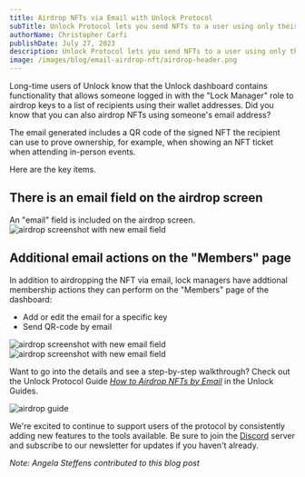 ```yaml
---
title: Airdrop NFTs via Email with Unlock Protocol
subTitle: Unlock Protocol lets you send NFTs to a user using only their email address
authorName: Christopher Carfi
publishDate: July 27, 2023
description: Unlock Protocol lets you send NFTs to a user using only their email address.
image: /images/blog/email-airdrop-nft/airdrop-header.png
---
```


Long-time users of Unlock know that the Unlock dashboard contains functionality that allows someone logged in with the "Lock Manager" role to airdrop keys to a list of recipients using their wallet addresses. Did you know that you can also airdrop NFTs using someone's email address?

The email generated includes a QR code of the signed NFT the recipient can use to prove ownership, for example, when showing an NFT ticket when attending in-person events.

Here are the key items.

## There is an email field on the airdrop screen

An "email" field is included on the airdrop screen.
![airdrop screenshot with new email field](/images/blog/email-airdrop-nft/email-airdrop-screenshot1.png)

## Additional email actions on the "Members" page

In addition to airdropping the NFT via email, lock managers have addtional membership actions they can perform on the "Members" page of the dashboard:

- Add or edit the email for a specific key
- Send QR-code by email

![airdrop screenshot with new email field](/images/blog/email-airdrop-nft/email-airdrop-screenshot2.png)
![airdrop screenshot with new email field](/images/blog/email-airdrop-nft/email-airdrop-screenshot3.png)

Want to go into the details and see a step-by-step walkthrough? Check out the Unlock Protocol Guide *[How to Airdrop NFTs by Email](https://unlock-protocol.com/guides/airdrop-nft-email/)* in the Unlock Guides.

![airdrop guide](/images/blog/email-airdrop-nft/airdrop-guide-thumbnail-min.png)


We're excited to continue to support users of the protocol by consistently adding new features to the tools available. Be sure to join the [Discord](https://discord.com/invite/Ah6ZEJyTDp) server and subscribe to our newsletter for updates if you haven't already.

_Note: Angela Steffens contributed to this blog post_
